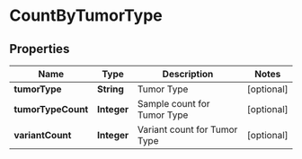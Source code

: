 
# CountByTumorType

## Properties
Name | Type | Description | Notes
------------ | ------------- | ------------- | -------------
**tumorType** | **String** | Tumor Type |  [optional]
**tumorTypeCount** | **Integer** | Sample count for Tumor Type |  [optional]
**variantCount** | **Integer** | Variant count for Tumor Type |  [optional]



